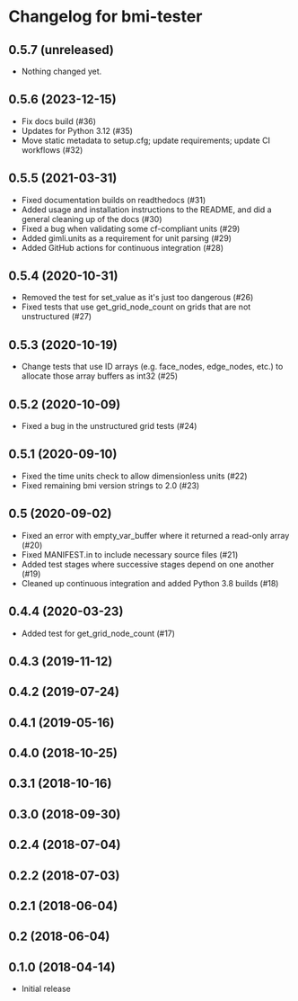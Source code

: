 # Changelog for bmi-tester

## 0.5.7 (unreleased)

- Nothing changed yet.

## 0.5.6 (2023-12-15)

- Fix docs build (#36)
- Updates for Python 3.12 (#35)
- Move static metadata to setup.cfg; update requirements; update CI workflows (#32)

## 0.5.5 (2021-03-31)

- Fixed documentation builds on readthedocs (#31)
- Added usage and installation instructions to the README,
  and did a general cleaning up of the docs (#30)
- Fixed a bug when validating some cf-compliant units (#29)
- Added gimli.units as a requirement for unit parsing (#29)
- Added GitHub actions for continuous integration (#28)

## 0.5.4 (2020-10-31)

- Removed the test for set_value as it's just too dangerous (#26)
- Fixed tests that use get_grid_node_count on grids that
  are not unstructured (#27)

## 0.5.3 (2020-10-19)

- Change tests that use ID arrays (e.g. face_nodes, edge_nodes, etc.) to
  allocate those array buffers as int32 (#25)

## 0.5.2 (2020-10-09)

- Fixed a bug in the unstructured grid tests (#24)

## 0.5.1 (2020-09-10)

- Fixed the time units check to allow dimensionless units (#22)
- Fixed remaining bmi version strings to 2.0 (#23)

## 0.5 (2020-09-02)

- Fixed an error with empty_var_buffer where it returned a read-only array (#20)
- Fixed MANIFEST.in to include necessary source files (#21)
- Added test stages where successive stages depend on one another (#19)
- Cleaned up continuous integration and added Python 3.8 builds (#18)

## 0.4.4 (2020-03-23)

- Added test for get_grid_node_count (#17)

## 0.4.3 (2019-11-12)

## 0.4.2 (2019-07-24)

## 0.4.1 (2019-05-16)

## 0.4.0 (2018-10-25)

## 0.3.1 (2018-10-16)

## 0.3.0 (2018-09-30)

## 0.2.4 (2018-07-04)

## 0.2.2 (2018-07-03)

## 0.2.1 (2018-06-04)

## 0.2 (2018-06-04)

## 0.1.0 (2018-04-14)

- Initial release
